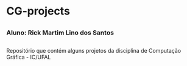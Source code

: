 # CG-projects
##
### Aluno: Rick Martim Lino dos Santos
##
Repositório que contém alguns projetos da disciplina de Computação Gráfica - IC/UFAL
